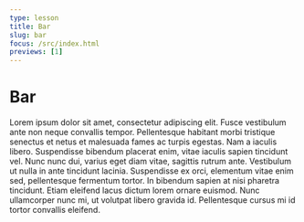 ```yaml
---
type: lesson
title: Bar
slug: bar
focus: /src/index.html
previews: [1]
---
```


# Bar

Lorem ipsum dolor sit amet, consectetur adipiscing elit. Fusce vestibulum ante non neque convallis tempor. Pellentesque habitant morbi tristique senectus et netus et malesuada fames ac turpis egestas. Nam a iaculis libero. Suspendisse bibendum placerat enim, vitae iaculis sapien tincidunt vel. Nunc nunc dui, varius eget diam vitae, sagittis rutrum ante. Vestibulum ut nulla in ante tincidunt lacinia. Suspendisse ex orci, elementum vitae enim sed, pellentesque fermentum tortor. In bibendum sapien at nisi pharetra tincidunt. Etiam eleifend lacus dictum lorem ornare euismod. Nunc ullamcorper nunc mi, ut volutpat libero gravida id. Pellentesque cursus mi id tortor convallis eleifend.
